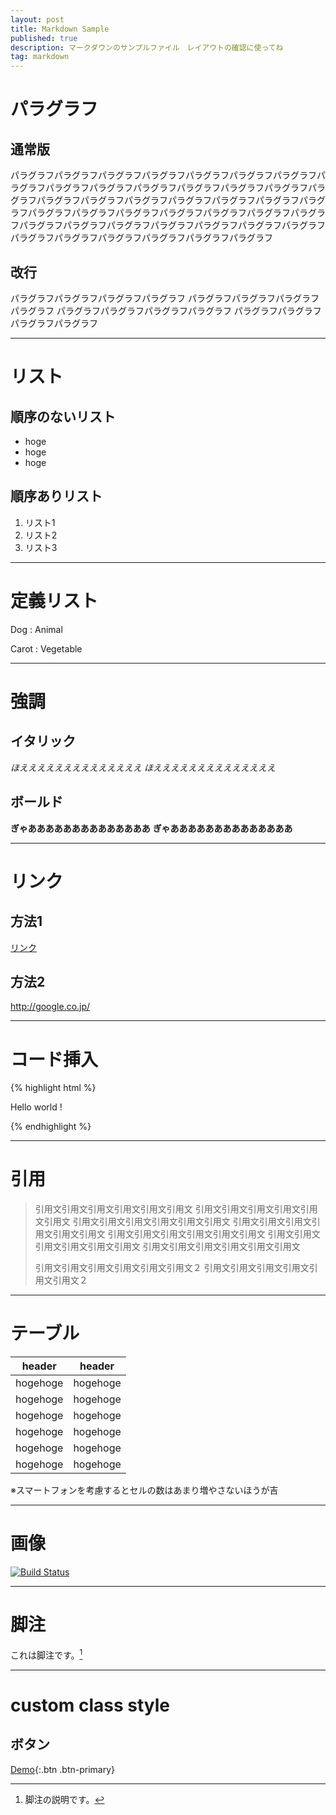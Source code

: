 ```yaml
---
layout: post
title: Markdown Sample
published: true
description: マークダウンのサンプルファイル　レイアウトの確認に使ってね
tag: markdown
---
```


# パラグラフ

## 通常版

パラグラフパラグラフパラグラフパラグラフパラグラフパラグラフパラグラフパラグラフパラグラフパラグラフパラグラフパラグラフパラグラフパラグラフパラグラフパラグラフパラグラフパラグラフパラグラフパラグラフパラグラフパラグラフパラグラフパラグラフパラグラフパラグラフパラグラフパラグラフパラグラフパラグラフパラグラフパラグラフパラグラフパラグラフパラグラフパラグラフパラグラフパラグラフパラグラフパラグラフパラグラフパラグラフ

## 改行

パラグラフパラグラフパラグラフパラグラフ
パラグラフパラグラフパラグラフパラグラフ
パラグラフパラグラフパラグラフパラグラフ
パラグラフパラグラフパラグラフパラグラフ

---

# リスト

## 順序のないリスト

* hoge
* hoge
* hoge

## 順序ありリスト

1. リスト1
2. リスト2
3. リスト3

---

# 定義リスト

Dog
: Animal

Carot
: Vegetable

---

# 強調

## イタリック

*ほええええええええええええええ*
_ほええええええええええええええ_

## ボールド

**ぎゃああああああああああああああ**
__ぎゃああああああああああああああ__

---

# リンク

## 方法1

[リンク](/ 'リンクタイトル')

## 方法2

<http://google.co.jp/>

---

# コード挿入

{% highlight html %}
<html>
	<head>
		<meta charset="utf-8">
	</head>
	<body>
		<p>Hello world !</p>
	</body>
</html>
{% endhighlight %}

---

# 引用

> 引用文引用文引用文引用文引用文引用文
> 引用文引用文引用文引用文引用文引用文
> 引用文引用文引用文引用文引用文引用文
> 引用文引用文引用文引用文引用文引用文
> 引用文引用文引用文引用文引用文引用文
> 引用文引用文引用文引用文引用文引用文
> 引用文引用文引用文引用文引用文引用文
>
> 引用文引用文引用文引用文引用文引用文２
> 引用文引用文引用文引用文引用文引用文２

---

# テーブル

| header | header |
| ------ | ------ |
| hogehoge | hogehoge |
| hogehoge | hogehoge |
| hogehoge | hogehoge |
| hogehoge | hogehoge |
| hogehoge | hogehoge |
| hogehoge | hogehoge |

※スマートフォンを考慮するとセルの数はあまり増やさないほうが吉

---

# 画像

[![Build Status](https://travis-ci.org/toshimaru/blog.toshimaru.net.png?branch=master)](https://travis-ci.org/toshimaru/blog.toshimaru.net)

---

# 脚注

これは脚注です。[^1]

---

# custom class style

## ボタン

[Demo](http://toshimaru.net/demo/css-flip/){:.btn .btn-primary}

[^1]: 脚注の説明です。
